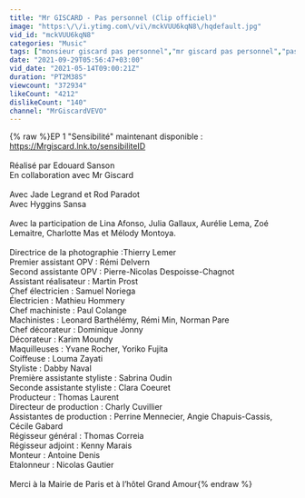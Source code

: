 ```yaml
---
title: "Mr GISCARD - Pas personnel (Clip officiel)"
image: "https:\/\/i.ytimg.com\/vi\/mckVUU6kqN8\/hqdefault.jpg"
vid_id: "mckVUU6kqN8"
categories: "Music"
tags: ["monsieur giscard pas personnel","mr giscard pas personnel","pas personnel monsieur giscard"]
date: "2021-09-29T05:56:47+03:00"
vid_date: "2021-05-14T09:00:21Z"
duration: "PT2M38S"
viewcount: "372934"
likeCount: "4212"
dislikeCount: "140"
channel: "MrGiscardVEVO"
---
```

{% raw %}EP 1 &quot;Sensibilité&quot; maintenant disponible : <a rel="nofollow" target="blank" href="https://Mrgiscard.lnk.to/sensibiliteID">https://Mrgiscard.lnk.to/sensibiliteID</a><br /><br />Réalisé par Edouard Sanson<br />En collaboration avec Mr Giscard<br /><br />Avec Jade Legrand et Rod Paradot<br />Avec Hyggins Sansa<br /><br />Avec la participation de Lina Afonso, Julia Gallaux, Aurélie Lema, Zoé Lemaitre, Charlotte Mas et Mélody Montoya.<br /><br />Directrice de la photographie :Thierry Lemer<br />Premier assistant OPV : Rémi Delvern <br />Second assistante OPV : Pierre-Nicolas Despoisse-Chagnot<br />Assistant réalisateur : Martin Prost<br />Chef électricien : Samuel Noriega <br />Électricien : Mathieu Hommery<br />Chef machiniste : Paul Colange<br />Machinistes : Leonard Barthélémy, Rémi Min, Norman Pare <br />Chef décorateur : Dominique Jonny <br />Décorateur : Karim Moundy<br />Maquilleuses : Yvane Rocher, Yoriko Fujita<br />Coiffeuse : Louma Zayati<br />Styliste : Dabby Naval<br />Première assistante styliste : Sabrina Oudin<br />Seconde assistante styliste : Clara Coeuret <br />Producteur : Thomas Laurent<br />Directeur de production : Charly Cuvillier<br />Assistantes de production : Perrine Mennecier, Angie Chapuis-Cassis, Cécile Gabard<br />Régisseur général : Thomas Correia<br />Régisseur adjoint : Kenny Marais<br />Monteur : Antoine Denis<br />Etalonneur : Nicolas Gautier<br /><br />Merci à la Mairie de Paris et à l’hôtel Grand Amour{% endraw %}
